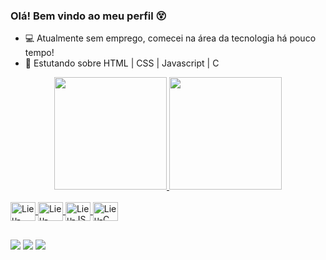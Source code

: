 ### Olá! Bem vindo ao meu perfil 😵

- 💻 Atualmente sem emprego, comecei na área da tecnologia há pouco tempo!
- 🧩 Estutando sobre HTML | CSS | Javascript | C

<div align="center">
  <a href="https://github.com/Lieuvamp">
  <img height="180em" src="https://github-readme-stats.vercel.app/api?username=Lieuvamp&show_icons=true&theme=dark&include_all_commits=true&count_private=true"/>
  <img height="180em" src="https://github-readme-stats.vercel.app/api/top-langs/?username=Lieuvamp&layout=compact&langs_count=7&theme=dark"/>
</div>

<div style="display: inline_block"><br>
  <img align="center" alt="Lieu-HTML" height="30" width="40" src="https://cdn.jsdelivr.net/gh/devicons/devicon/icons/html5/html5-original.svg">
  <img align="center" alt="Lieu-CSS" height="30" width="40" src="https://cdn.jsdelivr.net/gh/devicons/devicon/icons/css3/css3-original.svg">
  <img align="center" alt="Lieu-JS" height="30" width="40" src="https://cdn.jsdelivr.net/gh/devicons/devicon/icons/javascript/javascript-original.svg">
  <img align="center" alt="Lieu-C" height="30" width="40" src="https://cdn.jsdelivr.net/gh/devicons/devicon/icons/c/c-original.svg">
</div>

  ##
  
<div> 
  <a href="https://www.instagram.com/leosxnt/" target="_blank"><img src="https://img.shields.io/badge/-Instagram-%23E4405F?style=for-the-badge&logo=instagram&logoColor=white" target="_blank"></a>
  <a href = "mailto:Lieuprod@gmail.com"><img src="https://img.shields.io/badge/-Gmail-%23333?style=for-the-badge&logo=gmail&logoColor=white" target="_blank"></a>
  <a href="https://www.linkedin.com/in/leonardo-murilo-ba2430223/" target="_blank"><img src="https://img.shields.io/badge/-LinkedIn-%230077B5?style=for-the-badge&logo=linkedin&logoColor=white" target="_blank"></a> 
</div>
